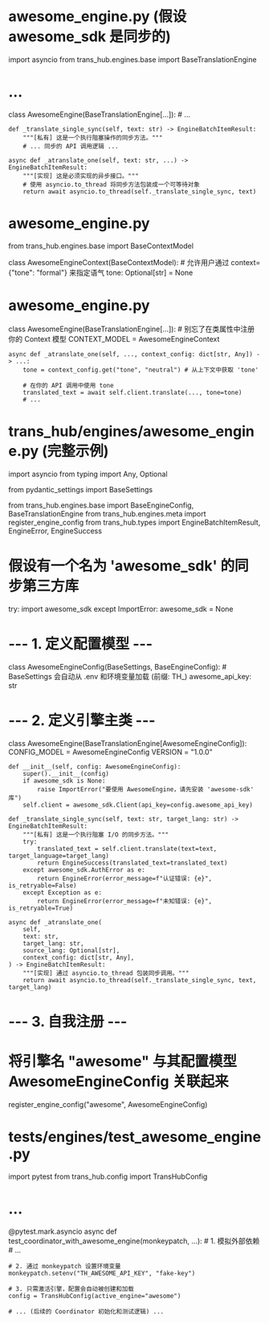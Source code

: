 # awesome_engine.py (假设 awesome_sdk 是同步的)
import asyncio
from trans_hub.engines.base import BaseTranslationEngine
# ...

class AwesomeEngine(BaseTranslationEngine[...]):
    # ...

    def _translate_single_sync(self, text: str) -> EngineBatchItemResult:
        """[私有] 这是一个执行阻塞操作的同步方法。"""
        # ... 同步的 API 调用逻辑 ...

    async def _atranslate_one(self, text: str, ...) -> EngineBatchItemResult:
        """[实现] 这是必须实现的异步接口。"""
        # 使用 asyncio.to_thread 将同步方法包装成一个可等待对象
        return await asyncio.to_thread(self._translate_single_sync, text)


# awesome_engine.py
from trans_hub.engines.base import BaseContextModel

class AwesomeEngineContext(BaseContextModel):
    # 允许用户通过 context={"tone": "formal"} 来指定语气
    tone: Optional[str] = None


# awesome_engine.py

class AwesomeEngine(BaseTranslationEngine[...]):
    # 别忘了在类属性中注册你的 Context 模型
    CONTEXT_MODEL = AwesomeEngineContext

    async def _atranslate_one(self, ..., context_config: dict[str, Any]) -> ...:
        tone = context_config.get("tone", "neutral") # 从上下文中获取 'tone'

        # 在你的 API 调用中使用 tone
        translated_text = await self.client.translate(..., tone=tone)
        # ...


# trans_hub/engines/awesome_engine.py (完整示例)

import asyncio
from typing import Any, Optional

from pydantic_settings import BaseSettings

from trans_hub.engines.base import BaseEngineConfig, BaseTranslationEngine
from trans_hub.engines.meta import register_engine_config
from trans_hub.types import EngineBatchItemResult, EngineError, EngineSuccess

# 假设有一个名为 'awesome_sdk' 的同步第三方库
try:
    import awesome_sdk
except ImportError:
    awesome_sdk = None


# --- 1. 定义配置模型 ---
class AwesomeEngineConfig(BaseSettings, BaseEngineConfig):
    # BaseSettings 会自动从 .env 和环境变量加载 (前缀: TH_)
    awesome_api_key: str


# --- 2. 定义引擎主类 ---
class AwesomeEngine(BaseTranslationEngine[AwesomeEngineConfig]):
    CONFIG_MODEL = AwesomeEngineConfig
    VERSION = "1.0.0"

    def __init__(self, config: AwesomeEngineConfig):
        super().__init__(config)
        if awesome_sdk is None:
            raise ImportError("要使用 AwesomeEngine，请先安装 'awesome-sdk' 库")
        self.client = awesome_sdk.Client(api_key=config.awesome_api_key)

    def _translate_single_sync(self, text: str, target_lang: str) -> EngineBatchItemResult:
        """[私有] 这是一个执行阻塞 I/O 的同步方法。"""
        try:
            translated_text = self.client.translate(text=text, target_language=target_lang)
            return EngineSuccess(translated_text=translated_text)
        except awesome_sdk.AuthError as e:
            return EngineError(error_message=f"认证错误: {e}", is_retryable=False)
        except Exception as e:
            return EngineError(error_message=f"未知错误: {e}", is_retryable=True)

    async def _atranslate_one(
        self,
        text: str,
        target_lang: str,
        source_lang: Optional[str],
        context_config: dict[str, Any],
    ) -> EngineBatchItemResult:
        """[实现] 通过 asyncio.to_thread 包装同步调用。"""
        return await asyncio.to_thread(self._translate_single_sync, text, target_lang)


# --- 3. 自我注册 ---
# 将引擎名 "awesome" 与其配置模型 AwesomeEngineConfig 关联起来
register_engine_config("awesome", AwesomeEngineConfig)


# tests/engines/test_awesome_engine.py
import pytest
from trans_hub.config import TransHubConfig
# ...

@pytest.mark.asyncio
async def test_coordinator_with_awesome_engine(monkeypatch, ...):
    # 1. 模拟外部依赖
    # ...
    
    # 2. 通过 monkeypatch 设置环境变量
    monkeypatch.setenv("TH_AWESOME_API_KEY", "fake-key")

    # 3. 只需激活引擎，配置会自动被创建和加载
    config = TransHubConfig(active_engine="awesome")
    
    # ... (后续的 Coordinator 初始化和测试逻辑) ...

